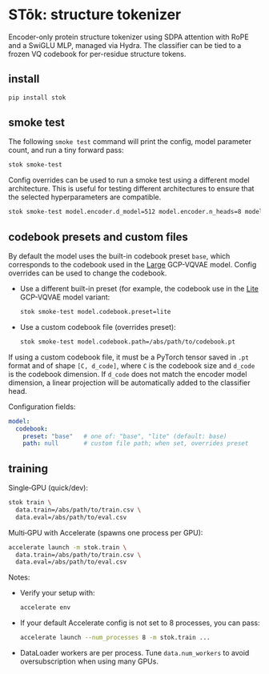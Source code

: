 # STōk: structure tokenizer

Encoder-only protein structure tokenizer using SDPA attention with RoPE and a SwiGLU MLP, managed via Hydra. The classifier can be tied to a frozen VQ codebook for per-residue structure tokens.

## install

```bash
pip install stok
```

## smoke test

The following `smoke test` command will print the config, model parameter count, and run a tiny forward pass:

```bash
stok smoke-test
```

Config overrides can be used to run a smoke test using a different model architecture. This is useful for testing different architectures to ensure that the selected hyperparameters are compatible.

```bash
stok smoke-test model.encoder.d_model=512 model.encoder.n_heads=8 model.encoder.n_layers=6
```

## codebook presets and custom files

By default the model uses the built-in codebook preset `base`, which corresponds to the codebook used in the [Large](https://github.com/mahdip72/vq_encoder_decoder?tab=readme-ov-file#pretrained-models) GCP-VQVAE model. Config overrides can be used to change the codebook.

- Use a different built-in preset (for example, the codebook use in the [Lite](https://github.com/mahdip72/vq_encoder_decoder?tab=readme-ov-file#pretrained-models) GCP-VQVAE model variant:

  ```bash
  stok smoke-test model.codebook.preset=lite
  ```

- Use a custom codebook file (overrides preset):

  ```bash
  stok smoke-test model.codebook.path=/abs/path/to/codebook.pt
  ```
If using a custom codebook file, it must be a PyTorch tensor saved in `.pt` format and of shape `[C, d_code]`, where `C` is the codebook size and `d_code` is the codebook dimension. If `d_code` does not match the encoder model dimension, a linear projection will be automatically added to the classifier head.


Configuration fields:

```yaml
model:
  codebook:
    preset: "base"   # one of: "base", "lite" (default: base)
    path: null       # custom file path; when set, overrides preset
```

## training

Single‑GPU (quick/dev):

```bash
stok train \
  data.train=/abs/path/to/train.csv \
  data.eval=/abs/path/to/eval.csv
```

Multi‑GPU with Accelerate (spawns one process per GPU):

```bash
accelerate launch -m stok.train \
  data.train=/abs/path/to/train.csv \
  data.eval=/abs/path/to/eval.csv
```

Notes:

- Verify your setup with:
  ```bash
  accelerate env
  ```
- If your default Accelerate config is not set to 8 processes, you can pass:
  ```bash
  accelerate launch --num_processes 8 -m stok.train ...
  ```
- DataLoader workers are per process. Tune `data.num_workers` to avoid oversubscription when using many GPUs.
